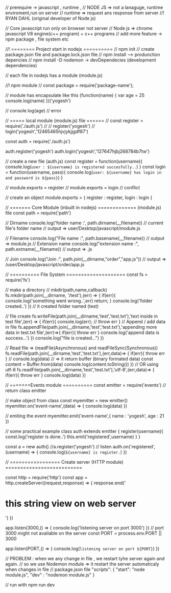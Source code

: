 // prerequire -> javascript , runtime ,
// NODE JS => not a lanaguge, runtime enviroment,run on server
// runtime => request ans response from server
//! RYAN DAHL (original developer of Node js)

// Core javascript run only on browser not server
// Node js => chrome javascript V8 engine(c++ program) + c++ programs
// add more feature -> npm package , file system etc

//! ======== Project start in nodejs ==========
// npm init
    // create package.json file and package.lock.json file
// npm install <package-name>  --> produnction depencies
// npm install -D nodemon  -> devDependecies (development dependencies)

// each file in nodejs has a module (module.js)

//! npm module
// const package = require('package-name');

// module has encapsulate like this
(function(name) {
    var age = 25
    console.log(name)
})('yogesh')

// console.log(age) // error

// ===== local module (module.js) file ======
// const register = require('./auth.js')
//
// register('yogesh')
// login('yogesh','12465465hjvjykjjgdf87')

const auth = require('./auth.js')

auth.register('yogesh')
auth.login('yogesh','127647hjbj268784b7tw')

// create a new file (auth.js)
const register = function(username){
    console.log(`user : ${username} is registered succesfully..`)
}
const login = function(username, pass){
    console.log(`user: ${username} has login in and password is ${pass}`)
}

// module.exports = register
// module.exports = login // conflict

// create an object
module.exports = {
    register : register,
    login : login
}

// ======= Core Module (inbuilt in nodejs) ============= (module.js) file
const path = require('path')

// Dirname
console.log('folder name :', path.dirname(__filename)) // current file's folder name
 // output => user/Desktop/javascript/module.js

// Filename
console.log("File name :", path.basename(__filename)) // output => module.js
// Extension name
console.log("extension name :", path.extname(__filename)) // output => .js

// Join
console.log("Join :", path.join(__dirname,"order","app.js")) // output => /user/Desktop/javascript/order/app.js


// ========== File System ====================
const fs = require('fs')

// make a directory
// mkdir(path,name,callback)
fs.mkdir(path.join(__dirname, '/test'),(err) => {
    if(err){
        console.log('something went wrong..',err)
        return;
    }
    console.log('folder created..')
})
// it created folder named (test)

// file create
fs.writeFile(path.join(__dirname,'test','test.txt'),'text inside in test file',(err) => {
    if(err){
        console.log(err);
        // throw err
    }
    // Append / add data in file
    fs.appendFile(path.join(__dirname,'test','test.txt'),'appending more data in test.txt file',(err)=>{
        if(err){
            throw err
        }
        console.log('append data is success...')
    })
    console.log("file is created...")
})

// Read file => (readFile(Asynchronous) and readFileSync(Synchronous))
fs.readFile(path.join(__dirname,'test','test.txt'),(err,data)=> {
    if(err){
        throw err
    }
    // console.log(data) // => it return buffer (binary formated data)
    const content = Buffer.from(data)
    console.log(content.toString())
})
// OR using utf-8
fs.readFile(path.join(__dirname,'test','test.txt'),'utf-8',(err,data)=> {
    if(err){
        throw err
    }
    console.log(data)
})

// =======Events module ==========
const emitter = require('events') // return class emitter

// make object from class
const myemitter = new emitter()
myemitter.on('event-name',(data) => {
    console.log(data)
})

// emiting the event
myemitter.emit('event-name',{
    name : 'yogesh',
    age : 21
})

// some practical example
class auth extends emitter {
    register(username){
        const.log('register is done..')
        this.emit('registered',username)
    }
}

const a = new auth()
//a.register('yogesh')
// listen
auth.on('registered',(username) => {
    console.log(`${username} is register.`)
})


// ================= Create server (HTTP module) ==========================

const http = require('http')
const app = http.createServer((request,response) => {
    response.end('<h1>this string view on web server</h1>')
})

app.listen(3000,() => {
    console.log('listening server on port 3000')
})
// port 3000 might not available on the server
const PORT = process.env.PORT || 3000

app.listen(PORT,() => {
    console.log(`listening server on port ${PORT}`)
})

// PROBLEM : when we any change in file , we restart tyhe server again and again.
// so we use Nodemon module => it restart the server automaticaly when changes in file
// package.json file
"scripts": {
    "start": "node module.js",
    "dev" : "nodemon module.js"
}

// run with
npm run dev
